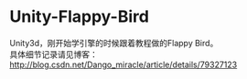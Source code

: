 # Unity-Flappy-Bird

Unity3d，刚开始学引擎的时候跟着教程做的Flappy Bird。    
具体细节记录请见博客：http://blog.csdn.net/Dango_miracle/article/details/79327123
